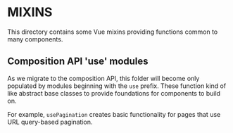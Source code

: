 # MIXINS

This directory contains some Vue mixins providing functions common to many components.

## Composition API 'use' modules

As we migrate to the composition API, this folder will become only populated by modules beginning with the `use` prefix. These function kind of like abstract base classes to provide foundations for components to build on.

For example, `usePagination` creates basic functionality for pages that use URL query-based pagination.
